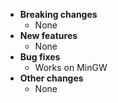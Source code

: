 * **Breaking changes**
    * None
* **New features**
    * None
* **Bug fixes**
    * Works on MinGW
* **Other changes**
    * None
